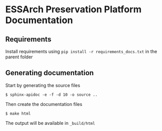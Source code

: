 # ESSArch Preservation Platform Documentation

## Requirements
Install requirements using `pip install -r requirements_docs.txt` in the parent folder

## Generating documentation

Start by generating the source files

```
$ sphinx-apidoc -e -f -d 10 -o source ..
```

Then create the documentation files

```
$ make html
```

The output will be available in `_build/html`
